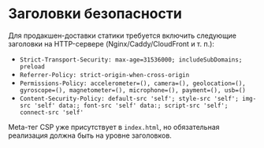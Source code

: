 # Заголовки безопасности

Для продакшен-доставки статики требуется включить следующие заголовки на HTTP-сервере (Nginx/Caddy/CloudFront и т. п.):

- `Strict-Transport-Security: max-age=31536000; includeSubDomains; preload`
- `Referrer-Policy: strict-origin-when-cross-origin`
- `Permissions-Policy: accelerometer=(), camera=(), geolocation=(), gyroscope=(), magnetometer=(), microphone=(), payment=(), usb=()`
- `Content-Security-Policy: default-src 'self'; style-src 'self'; img-src 'self' data:; font-src 'self' data:; script-src 'self'; connect-src 'self'`

Meta-тег CSP уже присутствует в `index.html`, но обязательная реализация должна быть на уровне заголовков.
